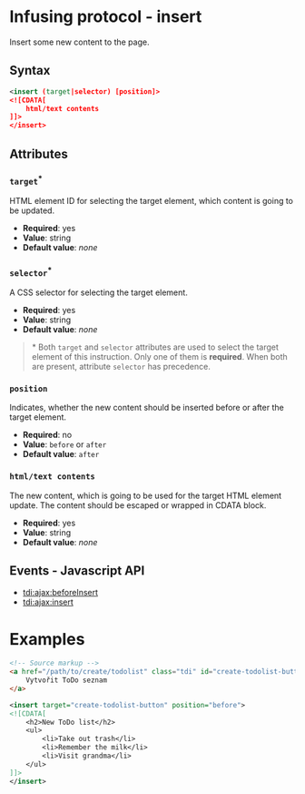 # Infusing protocol - insert

Insert some new content to the page.

## Syntax

```xml
<insert (target|selector) [position]>
<![CDATA[
    html/text contents
]]>
</insert>
```

## Attributes

### `target`<sup>*</sup>

HTML element ID for selecting the target element, which content is going to be updated.

* **Required**: yes
* **Value**: string
* **Default value**: _none_

### `selector`<sup>*</sup>

A CSS selector for selecting the target element.

* **Required**: yes
* **Value**: string
* **Default value**: _none_

> \* Both `target` and `selector` attributes are used to select the target element of this instruction. Only one of them is **required**. When both are present, attribute `selector` has precedence.

### `position`

Indicates, whether the new content should be inserted before or after the target element.

* **Required**: no
* **Value**: `before` or `after`
* **Default value**: `after`

### `html/text contents`

The new content, which is going to be used for the target HTML element update. The content should be escaped or wrapped in CDATA block.

* **Required**: yes
* **Value**: string
* **Default value**: _none_

## Events - Javascript API

* [tdi:ajax:beforeInsert](#)
* [tdi:ajax:insert](#)

# Examples

```html
<!-- Source markup -->
<a href="/path/to/create/todolist" class="tdi" id="create-todolist-button">
    Vytvořit ToDo seznam 
</a>
```

```xml
<insert target="create-todolist-button" position="before">
<![CDATA[
    <h2>New ToDo list</h2>
    <ul>
        <li>Take out trash</li>
        <li>Remember the milk</li>
        <li>Visit grandma</li>
    </ul>
]]>
</insert>
```
